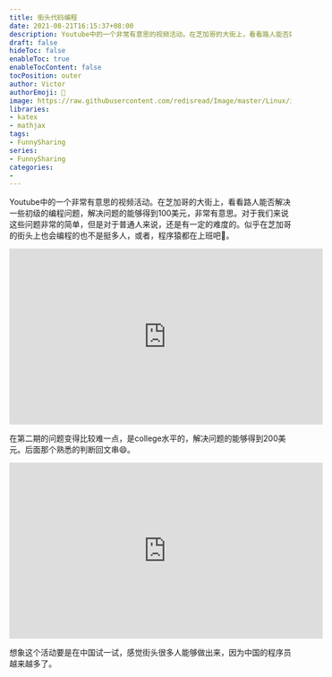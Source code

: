```yaml
---
title: 街头代码编程
date: 2021-08-21T16:15:37+08:00
description: Youtube中的一个非常有意思的视频活动。在芝加哥的大街上，看看路人能否姐姐一些初级的编程问题。
draft: false
hideToc: false
enableToc: true
enableTocContent: false
tocPosition: outer
author: Victor
authorEmoji: 👻
image: https://raw.githubusercontent.com/redisread/Image/master/Linux/image-20210821162354596.png
libraries:
- katex
- mathjax
tags:
- FunnySharing
series:
- FunnySharing
categories:
-
---
```




Youtube中的一个非常有意思的视频活动。在芝加哥的大街上，看看路人能否解决一些初级的编程问题，解决问题的能够得到100美元，非常有意思。对于我们来说这些问题非常的简单，但是对于普通人来说，还是有一定的难度的。似乎在芝加哥的街头上也会编程的也不是挺多人，或者，程序猿都在上班吧🐶。

<iframe width="560" height="315" src="https://www.youtube.com/embed/_DvSIoQKBac" title="YouTube video player" frameborder="0" allow="accelerometer; autoplay; clipboard-write; encrypted-media; gyroscope; picture-in-picture" allowfullscreen></iframe>





在第二期的问题变得比较难一点，是college水平的，解决问题的能够得到200美元。后面那个熟悉的判断回文串😄。

<iframe width="560" height="315" src="https://www.youtube.com/embed/WDuZ_S_9vLg" title="YouTube video player" frameborder="0" allow="accelerometer; autoplay; clipboard-write; encrypted-media; gyroscope; picture-in-picture" allowfullscreen></iframe>







想象这个活动要是在中国试一试，感觉街头很多人能够做出来，因为中国的程序员越来越多了。
